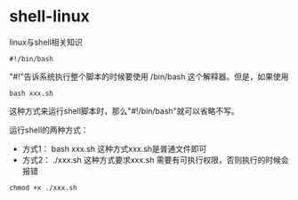 # shell-linux
linux与shell相关知识



```
#!/bin/bash
```
"#!"告诉系统执行整个脚本的时候要使用 /bin/bash 这个解释器。但是，如果使用
```
bash xxx.sh 
```
这种方式来运行shell脚本时，那么"#!/bin/bash"就可以省略不写。

运行shell的两种方式：
- 方式1： bash xxx.sh 这种方式xxx.sh是普通文件即可
- 方式2： ./xxx.sh  这种方式要求xxx.sh 需要有可执行权限，否则执行的时候会报错
```
chmod +x ./xxx.sh
```